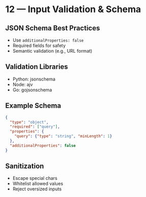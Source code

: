 # 12 — Input Validation & Schema

## JSON Schema Best Practices

- Use `additionalProperties: false`
- Required fields for safety
- Semantic validation (e.g., URL format)

## Validation Libraries

- Python: jsonschema
- Node: ajv
- Go: gojsonschema

## Example Schema

```json
{
  "type": "object",
  "required": ["query"],
  "properties": {
    "query": {"type": "string", "minLength": 1}
  },
  "additionalProperties": false
}
```

## Sanitization

- Escape special chars
- Whitelist allowed values
- Reject oversized inputs